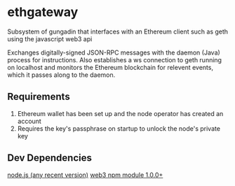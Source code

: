# ethgateway

Subsystem of gungadin that interfaces with an Ethereum client such as geth
using the javascript web3 api

Exchanges digitally-signed JSON-RPC messages with the daemon (Java) process
for instructions. Also establishes a ws connection to geth running on
localhost and monitors the Ethereum blockchain for relevent events, which it
passes along to the daemon.

## Requirements

1. Ethereum wallet has been set up and the node operator has created an account
2. Requires the key's passphrase on startup to unlock the node's private key

## Dev Dependencies

[node.js (any recent version)](https://nodejs.org/en/)
[web3 npm module 1.0.0+](https://www.npmjs.com/package/web3)
